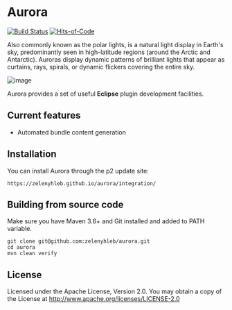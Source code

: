 # Aurora
[![Build Status](https://github.com/zelenyhleb/aurora/actions/workflows/ci.yml/badge.svg)](https://github.com/zelenyhleb/aurora/actions)
[![Hits-of-Code](https://hitsofcode.com/github/zelenyhleb/aurora?branch=main)](https://hitsofcode.com/github/zelenyhleb/aurora/view?branch=main)

Also commonly known as the polar lights, is a natural light display in Earth's sky, predominantly seen in high-latitude regions (around the Arctic and Antarctic). Auroras display dynamic patterns of brilliant lights that appear as curtains, rays, spirals, or dynamic flickers covering the entire sky.

![image](https://user-images.githubusercontent.com/15957500/187897095-c07faff9-8e35-4d43-9ed6-6b86146e336c.png)

Aurora provides a set of useful **Eclipse** plugin development facilities.

## Current features

- Automated bundle content generation

## Installation

You can install Aurora through the p2 update site:

`https://zelenyhleb.github.io/aurora/integration/`

## Building from source code

Make sure you have Maven 3.6+ and Git installed and added to PATH variable.

```
git clone git@github.com:zelenyhleb/aurora.git
cd aurora
mvn clean verify
```

## License

Licensed under the Apache License, Version 2.0. You may obtain a copy of the License at http://www.apache.org/licenses/LICENSE-2.0
